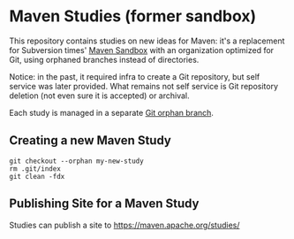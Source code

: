 # Maven Studies (former sandbox)

This repository contains studies on new ideas for Maven:
it's a replacement for Subversion times' [Maven Sandbox](https://github.com/apache/maven-sandbox)
with an organization optimized for Git, using orphaned branches instead of directories.

Notice: in the past, it required infra to create a Git repository, but self service was later provided. What remains not self service is Git repository deletion (not even sure it is accepted) or archival.

Each study is managed in a separate [Git orphan branch](https://git-scm.com/docs/git-checkout#git-checkout---orphanltnewbranchgt).

## Creating a new Maven Study

```
git checkout --orphan my-new-study
rm .git/index
git clean -fdx
```

## Publishing Site for a Maven Study

Studies can publish a site to https://maven.apache.org/studies/
